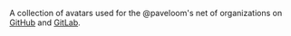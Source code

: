 A collection of avatars used for the @paveloom's net of organizations on [GitHub](https://github.com/Paveloom) and [GitLab](https://gitlab.com/paveloom-g).